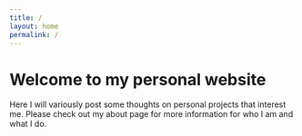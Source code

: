 ```yaml
---
title: /
layout: home
permalink: /
---
```


# Welcome to my personal website

Here I will variously post some thoughts on personal projects that interest me. Please check out my about page for more information for who I am and what I do.
